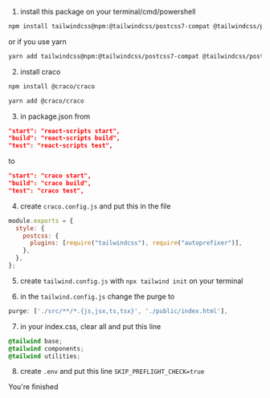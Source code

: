 1. install this package on your terminal/cmd/powershell

```bash
npm install tailwindcss@npm:@tailwindcss/postcss7-compat @tailwindcss/postcss7-compat postcss@^7 autoprefixer@^9`
```

or if you use yarn

```bash
yarn add tailwindcss@npm:@tailwindcss/postcss7-compat @tailwindcss/postcss7-compat postcss@^7 autoprefixer@^9`
```

2. install craco

```bash
npm install @craco/craco
```

```bash
yarn add @craco/craco
```

3. in package.json
   from

```json
"start": "react-scripts start",
"build": "react-scripts build",
"test": "react-scripts test",
```

to

```json
"start": "craco start",
"build": "craco build",
"test": "craco test",
```

4. create `craco.config.js` and put this in the file

```js
module.exports = {
  style: {
    postcss: {
      plugins: [require("tailwindcss"), require("autoprefixer")],
    },
  },
};
```

5. create `tailwind.config.js` with `npx tailwind init` on your terminal

6. in the `tailwind.config.js` change the purge to

```js
purge: ['./src/**/*.{js,jsx,ts,tsx}', './public/index.html'],
```

7. in your index.css, clear all and put this line

```css
@tailwind base;
@tailwind components;
@tailwind utilities;
```

8. create `.env` and put this line `SKIP_PREFLIGHT_CHECK=true`

You're finished
